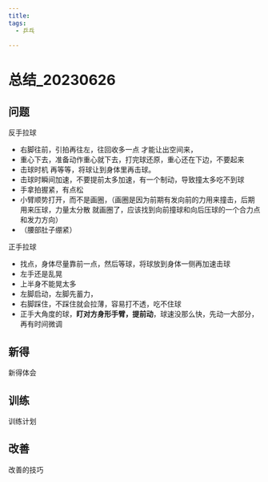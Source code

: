 ```yaml
---
title:
tags:
  - 乒乓

---
```


# 总结_20230626

## 问题

反手拉球

* 右脚往前，引拍再往左，往回收多一点 才能让出空间来，
* 重心下去，准备动作重心就下去，打完球还原，重心还在下边，不要起来
* 击球时机 再等等，将球让到身体里再击球。
* 击球时瞬间加速，不要提前太多加速，有一个制动，导致撞太多吃不到球
* 手拿拍握紧，有点松
* 小臂顺势打开，而不是画圈，（画圈是因为前期有发向前的力用来撞击，后期用来压球，力量太分散 就画圈了，应该找到向前撞球和向后压球的一个合力点和发力方向）
* （腰部肚子绷紧）

正手拉球

* 找点，身体尽量靠前一点，然后等球，将球放到身体一侧再加速击球
* 左手还是乱晃
* 上半身不能晃太多
* 左脚启动，左脚先蓄力，
* 右脚踩住，不踩住就会拉薄，容易打不透，吃不住球
* 正手大角度的球，**盯对方身形手臂，提前动**，球速没那么快，先动一大部分，再有时间微调

## 新得

新得体会

## 训练

训练计划

## 改善

改善的技巧